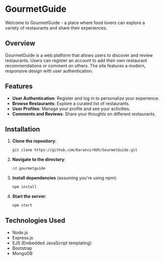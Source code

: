 # GourmetGuide

Welcome to GourmetGuide - a place where food lovers can explore a variety of restaurants and share their experiences.

## Overview

GourmetGuide is a web platform that allows users to discover and review restaurants. Users can register an account to add their own restaurant recommendations or comment on others. The site features a modern, responsive design with user authentication.

## Features

- **User Authentication**: Register and log in to personalize your experience.
- **Browse Restaurants**: Explore a curated list of restaurants.
- **User Profiles**: Manage your profile and see your activities.
- **Comments and Reviews**: Share your thoughts on different restaurants.

## Installation

1. **Clone the repository**:
   ```bash
   git clone https://github.com/Karanvir0dh/GourmetGuide.git
   ```

2. **Navigate to the directory**:
   ```bash
   cd gourmetguide
   ```

3. **Install dependencies** (assuming you're using npm):
   ```bash
   npm install
   ```

4. **Start the server**:
   ```bash
   npm start
   ```

## Technologies Used

- Node.js
- Express.js
- EJS (Embedded JavaScript templating)
- Bootstrap
- MongoDB
